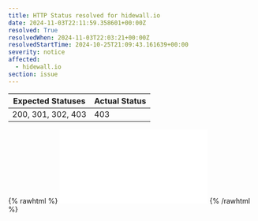 ```yaml
---
title: HTTP Status resolved for hidewall.io
date: 2024-11-03T22:11:59.358601+00:00Z
resolved: True
resolvedWhen: 2024-11-03T22:03:21+00:00Z
resolvedStartTime: 2024-10-25T21:09:43.161639+00:00
severity: notice
affected:
  - hidewall.io
section: issue
---
```


| Expected Statuses | Actual Status  |
|-------------------|----------------|
| 200, 301, 302, 403 | 403 |


{% rawhtml %}
<embed src="./hidewall.io-http.html" type="text/html">
{% /rawhtml %}